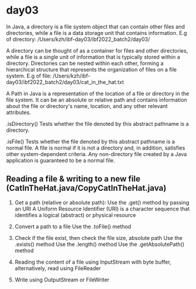 # day03

In Java, a directory is a file system object that can contain other files and directories, while a file is a data storage unit that contains information.
E.g of directory: /Users/kzh/ibf-day03/ibf2022_batch2/day03/

A directory can be thought of as a container for files and other directories, while a file is a single unit of information that is typically stored within a directory. Directories can be nested within each other, forming a hierarchical structure that represents the organization of files on a file system.
E.g of file: /Users/kzh/ibf-day03/ibf2022_batch2/day03/cat_in_the_hat.txt

A Path in Java is a representation of the location of a file or directory in the file system. It can be an absolute or relative path and contains information about the file or directory's name, location, and any other relevant attributes.

.isDirectory()
Tests whether the file denoted by this abstract pathname is a directory.

.isFile()
Tests whether the file denoted by this abstract pathname is a normal file. A file is normal if it is not a directory and, in addition, satisfies other system-dependent criteria. Any non-directory file created by a Java application is guaranteed to be a normal file.


Reading a file & writing to a new file (CatInTheHat.java/CopyCatInTheHat.java)
----
1. Get a path (relative or absolute path):
Use the .get() method by passing an URI
A Uniform Resource Identifier (URI) is a character sequence that identifies a logical (abstract) or physical resource

2. Convert a path to a file
Use the .toFile() method

3. Check if the file exist, then check the file size, absolute path
Use the .exists() method
Use the .length() method
Use the .getAbsolutePath() method

4. Reading the content of a file using InputStream with byte buffer, alternatively, read using FileReader

5. Write using OutputStream or FileWriter


